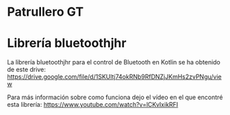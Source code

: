 # Patrullero GT

# Librería bluetoothjhr #

La librería bluetoothjhr para el control de Bluetooth en Kotlin se ha obtenido de este drive:
https://drive.google.com/file/d/1SKUltj74okRNb9RfDNZjJKmHs2zvPNgu/view

Para más información sobre como funciona dejo el vídeo en el que encontré esta librería:
https://www.youtube.com/watch?v=lCKvIxikRFI

